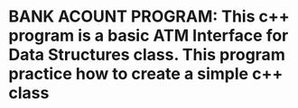 # BANK ACOUNT PROGRAM: This c++ program is a basic ATM Interface for Data Structures class. This program practice how to create a simple c++ class
